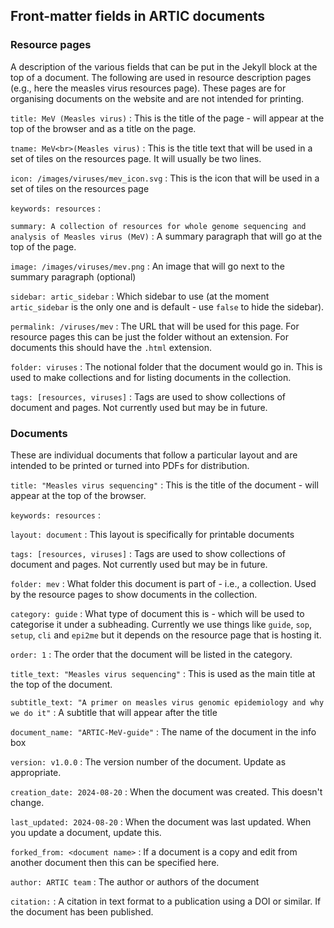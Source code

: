 ## Front-matter fields in ARTIC documents
           
### Resource pages
A description of the various fields that can be put in the Jekyll block at the top of a document. The following are used in resource description pages (e.g., here the measles virus resources page). These pages are for organising documents on the website and are not intended for printing.

`title: MeV (Measles virus)`
: This is the title of the page - will appear at the top of the browser and as a title on the page.

`tname: MeV<br>(Measles virus)`
: This is the title text that will be used in a set of tiles on the resources page. It will usually be two lines.

`icon: /images/viruses/mev_icon.svg`
: This is the icon that will be used in a set of tiles on the resources page

`keywords: resources`
: 

`summary: A collection of resources for whole genome sequencing and analysis of Measles virus (MeV)`
: A summary paragraph that will go at the top of the page.

`image: /images/viruses/mev.png`
: An image that will go next to the summary paragraph (optional)

`sidebar: artic_sidebar`
: Which sidebar to use (at the moment `artic_sidebar` is the only one and is default - use `false` to hide the sidebar).

`permalink: /viruses/mev`
: The URL that will be used for this page. For resource pages this can be just the folder without an extension. For documents this should have the `.html` extension.          

`folder: viruses`
: The notional folder that the document would go in. This is used to make collections and for listing documents in the collection. 

`tags: [resources, viruses]`
: Tags are used to show collections of document and pages. Not currently used but may be in future.


### Documents
These are individual documents that follow a particular layout and are intended to be printed or turned into PDFs for distribution.

`title: "Measles virus sequencing"`
: This is the title of the document - will appear at the top of the browser.

`keywords: resources`
: 

`layout: document`
: This layout is specifically for printable documents

`tags: [resources, viruses]`
: Tags are used to show collections of document and pages. Not currently used but may be in future.

`folder: mev`
: What folder this document is part of - i.e., a collection. Used by the resource pages to show documents in the collection.
            
`category: guide`
: What type of document this is - which will be used to categorise it under a subheading. Currently we use things like `guide`, `sop`, `setup`, `cli` and `epi2me` but it depends on the resource page that is hosting it.

`order: 1`
: The order that the document will be listed in the category.

`title_text: "Measles virus sequencing"`
: This is used as the main title at the top of the document. 

`subtitle_text: "A primer on measles virus genomic epidemiology and why we do it"`
: A subtitle that will appear after the title

`document_name: "ARTIC-MeV-guide"`
: The name of the document in the info box

`version: v1.0.0`
: The version number of the document. Update as appropriate.

`creation_date: 2024-08-20`
: When the document was created. This doesn't change.

`last_updated: 2024-08-20`
: When the document was last updated. When you update a document, update this.

`forked_from: <document name>`
: If a document is a copy and edit from another document then this can be specified here.

`author: ARTIC team`
: The author or authors of the document

`citation:`
: A citation in text format to a publication using a DOI or similar. If the document has been published.
